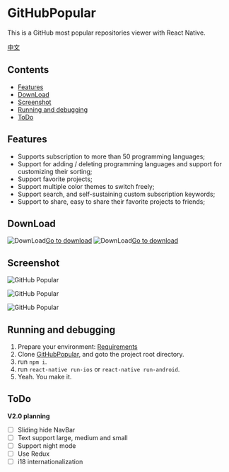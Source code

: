 # GitHubPopular
This is a GitHub most popular repositories viewer with React Native.  

[中文](https://github.com/crazycodeboy/GitHubPopular)

## Contents

* [Features](#features)
* [DownLoad](#downLoad)
* [Screenshot](#screenshot)
* [Running and debugging](#running-and-debugging)
* [ToDo](#todo)

## Features

* Supports subscription to more than 50 programming languages;
* Support for adding / deleting programming languages and support for customizing their sorting;
* Support favorite projects;
* Support multiple color themes to switch freely;
* Support search, and self-sustaining custom subscription keywords;
* Support to share, easy to share their favorite projects to friends;


## DownLoad   

![DownLoad](https://raw.githubusercontent.com/crazycodeboy/crazycodeboy.github.io/master/io/GitHubPopular/img/baidushoujizhushou.png)[Go to download](http://sj.qq.com/myapp/detail.htm?apkName=com.jph.githubpopular)
![DownLoad](https://raw.githubusercontent.com/crazycodeboy/crazycodeboy.github.io/master/io/GitHubPopular/img/yingyingbao.png)[Go to download](http://shouji.baidu.com/software/10123273.html)

## Screenshot

![GitHub Popular](https://raw.githubusercontent.com/crazycodeboy/GitHubPopular/master/resource/screenshot/GitHubPopular-1.jpg)

![GitHub Popular](https://raw.githubusercontent.com/crazycodeboy/GitHubPopular/master/resource/screenshot/GitHubPopular-2.jpg)

![GitHub Popular](https://raw.githubusercontent.com/crazycodeboy/GitHubPopular/master/resource/screenshot/GitHubPopular-3.jpg)

## Running and debugging

1. Prepare your environment: [Requirements](http://facebook.github.io/react-native/docs/getting-started.html#requirements)
2. Clone [GitHubPopular](https://github.com/crazycodeboy/GitHubPopular.git), and goto the project root directory.
3. run `npm i`.
4. run `react-native run-ios` or `react-native run-android`.
5. Yeah. You make it.

## ToDo

**V2.0 planning**

- [ ] Sliding hide NavBar
- [ ] Text support large, medium and small
- [ ] Support night mode
- [ ] Use Redux
- [ ] i18 internationalization
